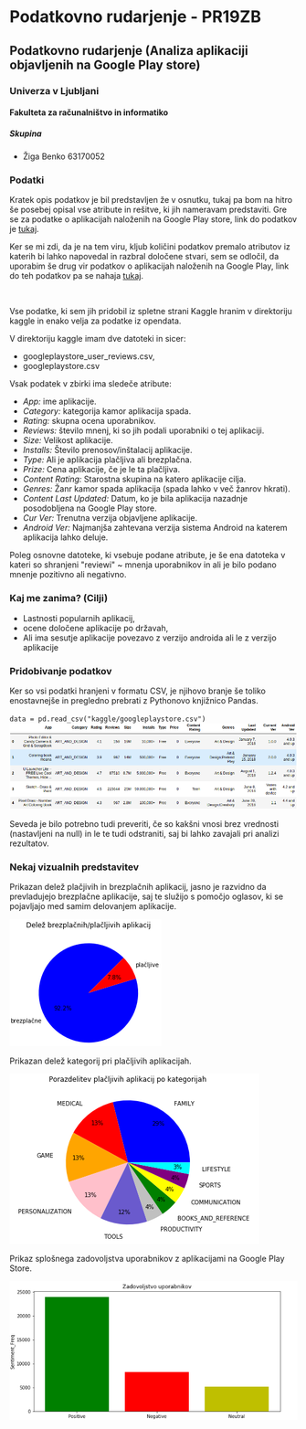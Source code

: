 <h1>Podatkovno rudarjenje - PR19ZB</h1>
<h2>Podatkovno rudarjenje (Analiza aplikaciji objavljenih na Google Play store)</h2>

<h3>Univerza v Ljubljani</h3>
<h4>Fakulteta za računalništvo in informatiko</h4>

<h5>Skupina</h5>
<ul>
  <li>Žiga Benko 63170052</li>
</ul>

<h3>Podatki</h3>
<p>Kratek opis podatkov je bil predstavljen že v osnutku, tukaj pa bom na hitro še posebej opisal vse atribute in rešitve, ki jih nameravam predstaviti. Gre se za podatke o aplikacijah naloženih na Google Play store, link do podatkov je <a href="https://www.kaggle.com/lava18/google-play-store-apps">tukaj</a>.</p>
<p>Ker se mi zdi, da je na tem viru, kljub količini podatkov premalo atributov iz katerih bi lahko napovedal in razbral določene stvari, sem se odločil, da uporabim še drug vir podatkov o aplikacijah naloženih na Google Play, link do teh podatkov pa se nahaja <a href="https://old.datahub.io/dataset/google-play-statistics">tukaj</a>.</p>
<br>
<p>Vse podatke, ki sem jih pridobil iz spletne strani Kaggle hranim v direktoriju kaggle in enako velja za podatke iz opendata.</p>
<p>V direktoriju kaggle imam dve datoteki in sicer:</p>
<ul>
  <li>googleplaystore_user_reviews.csv,</li>
  <li>googleplaystore.csv</li>
</ul>

<p>Vsak podatek v zbirki ima sledeče atribute:</p>
<ul>
  <li><i>App: </i>ime aplikacije.</li>
  <li><i>Category: </i>kategorija kamor aplikacija spada.</li>
  <li><i>Rating: </i>skupna ocena uporabnikov.</li>
  <li><i>Reviews: </i>število mnenj, ki so jih podali uporabniki o tej aplikaciji.</li>
  <li><i>Size: </i>Velikost aplikacije.</li>
  <li><i>Installs: </i>Število prenosov/inštalacij aplikacije.</li>
  <li><i>Type: </i>Ali je aplikacija plačljiva ali brezplačna.</li>
  <li><i>Prize: </i>Cena aplikacije, če je le ta plačljiva.</li>
  <li><i>Content Rating: </i>Starostna skupina na katero aplikacije cilja.</li>
  <li><i>Genres: </i>Žanr kamor spada aplikacija (spada lahko v več žanrov hkrati).</li>
  <li><i>Content Last Updated:</i> Datum, ko je bila aplikacija nazadnje posodobljena na Google Play store.</li>
  <li><i>Cur Ver:</i> Trenutna verzija objavljene aplikacije.</li>
  <li><i>Android Ver:</i> Najmanjša zahtevana verzija sistema Android na katerem aplikacija lahko deluje.</li>
</ul>
<p>Poleg osnovne datoteke, ki vsebuje podane atribute, je še ena datoteka v kateri so shranjeni "reviewi" ~ mnenja uporabnikov in ali je bilo podano mnenje pozitivno ali negativno.</p>

<h3>Kaj me zanima? (Cilji)</h3>
<ul>
  <li>Lastnosti popularnih aplikacij,</li>
  <li>ocene določene aplikacije po državah,</li>
  <li>Ali ima sesutje aplikacije povezavo z verzijo androida ali le z verzijo aplikacije</li>
</ul>
<h3>Pridobivanje podatkov</h3>
<p>Ker so vsi podatki hranjeni v formatu CSV, je njihovo branje še toliko enostavnejše in pregledno prebrati z Pythonovo knjižnico Pandas.</p>
<code>data = pd.read_csv("kaggle/googleplaystore.csv")</code>
<img src="images/tabela.png"/>
<br>
<p>Seveda je bilo potrebno tudi preveriti, če so kakšni vnosi brez vrednosti (nastavljeni na null) in le te tudi odstraniti, saj bi lahko zavajali pri analizi rezultatov.</p>

<h3>Nekaj vizualnih predstavitev</h3>
<p>Prikazan delež plačjivih in brezplačnih aplikacij, jasno je razvidno da prevladujejo brezplačne aplikacije, saj te služijo s pomočjo oglasov, ki se pojavljajo med samim delovanjem aplikacije.</p>
<img src="images/graf.png"/>
<br>
<p>Prikazan delež kategorij pri plačljivih aplikacijah.</p>
<img src="images/graf2.png"/>
<br>
<p>Prikaz splošnega zadovoljstva uporabnikov z aplikacijami na Google Play Store.</p>
<img src="images/graf3.png"/>
